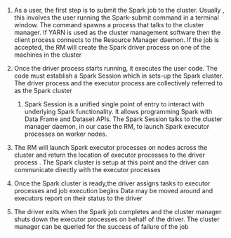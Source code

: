 1. As a user, the first step is to submit the Spark job to the cluster. Usually , this involves the user running the Spark-submit command in a terminal window. The command spawns a process that talks to the cluster manager. If YARN is used as the cluster management software then the client process connects to the Resource Manager daemon. If the job is accepted, the RM will create the Spark driver process on one of the machines in the cluster
2. Once the driver process starts running, it executes the user code. The code must establish a Spark Session which in sets-up the Spark cluster. The driver process and the executor process are collectively referred to as the Spark cluster
	1. Spark Session is a unified single point of entry to interact with underlying Spark functionality. It allows programming Spark with Data Frame and Dataset APIs. The Spark Session talks to the cluster manager daemon, in our case the RM, to launch Spark executor processes on worker nodes.

3. The RM will launch Spark executor processes on nodes across the cluster and return the location of executor processes to the driver process . The Spark cluster is setup at this point and the driver can communicate directly with the executor processes
4. Once the Spark cluster is ready,the driver assigns tasks to executor processes and job execution begins Data may be moved around and executors report on their status to the driver
5. The driver exits when the Spark job completes and the cluster manager shuts down the executor processes on behalf of the driver. The cluster manager can be queried for the success of failure of the job